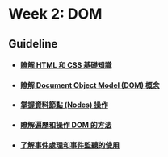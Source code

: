 # Week 2: DOM

## Guideline
- #### [瞭解 HTML 和 CSS 基礎知識](./%E7%9E%AD%E8%A7%A3%20Document%20Object%20Model%20(DOM)%20%E6%A6%82%E5%BF%B5.md)
- #### [瞭解 Document Object Model (DOM) 概念](./%E7%9E%AD%E8%A7%A3%20Document%20Object%20Model%20(DOM)%20%E6%A6%82%E5%BF%B5.md)
- #### [掌握資料節點 (Nodes) 操作](./%E6%8E%8C%E6%8F%A1%E8%B3%87%E6%96%99%E7%AF%80%E9%BB%9E%20(Nodes)%20%E6%93%8D%E4%BD%9C.md)
- #### [瞭解遍歷和操作 DOM 的方法](./%E7%9E%AD%E8%A7%A3%E9%81%8D%E6%AD%B7%E5%92%8C%E6%93%8D%E4%BD%9C%20DOM%20%E7%9A%84%E6%96%B9%E6%B3%95.md)
- #### [了解事件處理和事件監聽的使用](./%E4%BA%86%E8%A7%A3%E4%BA%8B%E4%BB%B6%E8%99%95%E7%90%86%E5%92%8C%E4%BA%8B%E4%BB%B6%E7%9B%A3%E8%81%BD%E7%9A%84%E4%BD%BF%E7%94%A8.md)